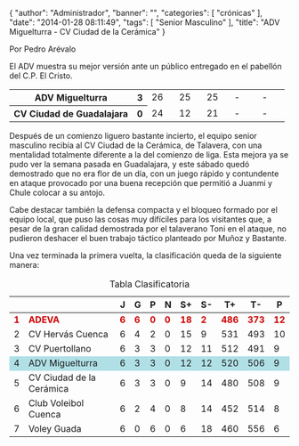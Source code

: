 {
  "author": "Administrador", 
  "banner": "", 
  "categories": [
    "crónicas"
  ], 
  "date": "2014-01-28 08:11:49", 
  "tags": [
    "Senior Masculino"
  ], 
  "title": "ADV Miguelturra - CV Ciudad de la Cerámica"
}

Por Pedro Arévalo

El ADV muestra su mejor versión ante un público entregado en el pabellón del C.P. El Cristo. 

<table>
  <tr>
    <th>ADV Miguelturra</th><th>3</th>
    <td width="10%">26</td>
    <td width="10%">25</td>
    <td width="10%">25</td>
    <td width="10%">-</td>
    <td width="10%">-</td>
  </tr>
  <tr>
    <th width="*">CV Ciudad de Guadalajara</th><th>0</th>
    <td width="10%">24</td>
    <td width="10%">12</td>
    <td width="10%">21</td>
    <td width="10%">-</td>
    <td width="10%">-</td>
  </tr>
</table>


Después de un comienzo liguero bastante incierto, el equipo senior masculino recibía al CV Ciudad de la Cerámica, de Talavera, con una mentalidad totalmente diferente a la del comienzo de liga. Esta mejora ya se pudo ver la semana pasada en Guadalajara, y este sábado quedó demostrado que no era flor de un día, con un juego rápido y contundente en ataque provocado por una buena recepción que permitió a Juanmi y Chule colocar a su antojo.

Cabe destacar también la defensa compacta y el bloqueo formado por el equipo local, que puso las cosas muy difíciles para los visitantes que, a pesar de la gran calidad demostrada por el talaverano Toni en el ataque, no pudieron deshacer el buen trabajo táctico planteado por Muñoz y Bastante.

Una vez terminada la primera vuelta, la clasificación queda de la siguiente manera:

<table class="clasificacion" cellpadding="3" cellspacing="3">
<caption>Tabla Clasificatoria</caption>
<thead><tr>
<th class="orden"></th>
<th class="equipos"></th>
<th class="num2">J</th>
<th class="num2">G</th>
<th class="num2">P</th>
<th class="num2">N</th>
<th class="num4">S+</th>
<th class="num4">S-</th>
<th class="num4">T+</th>
<th class="num4">T-</th>
<th class="num2">P</th></tr></thead>
<tbody>
<tr style="color: #c00; font-weight: bold;">
<td>1</td>
			<td class="equipos">ADEVA</td> 
			<td class="num2">6</td> 
			<td class="num2">6</td> 
			<td class="num2">0</td> 
			<td class="num2">0</td> 
			<td class="num4">18</td> 
			<td class="num4">2</td> 
			<td class="num4">486</td> 
			<td class="num4">373</td> 
			<td class="num2">12</td></tr><tr>
<td class="num2">2</td>
			<td class="equipos">CV Hervás Cuenca</td> 
			<td class="num2">6</td> 
			<td class="num2">4</td> 
			<td class="num2">2</td> 
			<td class="num2">0</td> 
			<td class="num4">15</td> 
			<td class="num4">9</td> 
			<td class="num4">531</td> 
			<td class="num4">493</td> 
			<td class="num2">10</td></tr><tr>
<td class="num2">3</td>
			<td class="equipos">CV Puertollano</td> 
			<td class="num2">6</td> 
			<td class="num2">3</td> 
			<td class="num2">3</td> 
			<td class="num2">0</td> 
			<td class="num4">12</td> 
			<td class="num4">11</td> 
			<td class="num4">512</td> 
			<td class="num4">491</td> 
			<td class="num2">9</td></tr><tr bgcolor="powderblue">
<td>4</td>
			<td class="equipos">ADV Miguelturra</td> 
			<td class="num2">6</td> 
			<td class="num2">3</td> 
			<td class="num2">3</td> 
			<td class="num2">0</td> 
			<td class="num4">12</td> 
			<td class="num4">12</td> 
			<td class="num4">520</td> 
			<td class="num4">506</td> 
			<td class="num2">9</td></tr><tr>
<td class="num2">5</td>
			<td class="equipos">CV Ciudad de la Cerámica</td> 
			<td class="num2">6</td> 
			<td class="num2">3</td> 
			<td class="num2">3</td> 
			<td class="num2">0</td> 
			<td class="num4">9</td> 
			<td class="num4">14</td> 
			<td class="num4">480</td> 
			<td class="num4">508</td> 
			<td class="num2">9</td></tr><tr>
<td class="num2">6</td>
			<td class="equipos">Club Voleibol Cuenca</td> 
			<td class="num2">6</td> 
			<td class="num2">2</td> 
			<td class="num2">4</td> 
			<td class="num2">0</td> 
			<td class="num4">8</td> 
			<td class="num4">14</td> 
			<td class="num4">452</td> 
			<td class="num4">514</td> 
			<td class="num2">8</td></tr><tr>
<td class="num2">7</td>
			<td class="equipos">Voley Guada</td> 
			<td class="num2">6</td> 
			<td class="num2">0</td> 
			<td class="num2">6</td> 
			<td class="num2">0</td> 
			<td class="num4">6</td> 
			<td class="num4">18</td> 
			<td class="num4">460</td> 
			<td class="num4">556</td> 
			<td class="num2">6</td></tr></tbody></table>

